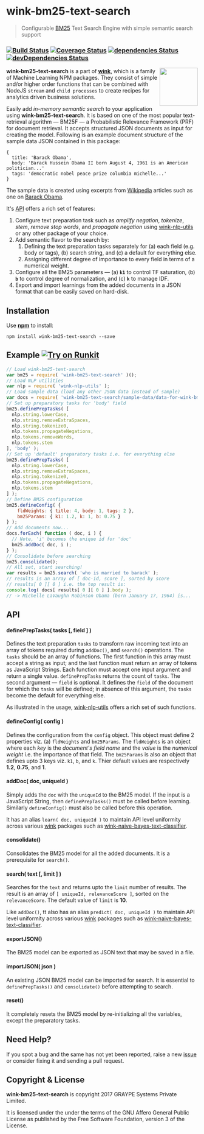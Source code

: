 
# wink-bm25-text-search

> Configurable [BM25](http://opensourceconnections.com/blog/2015/10/16/bm25-the-next-generation-of-lucene-relevation/) Text Search Engine with simple semantic search support

### [![Build Status](https://api.travis-ci.org/decisively/wink-bm25-text-search.svg?branch=master)](https://travis-ci.org/decisively/wink-bm25-text-search) [![Coverage Status](https://coveralls.io/repos/github/decisively/wink-bm25-text-search/badge.svg?branch=master)](https://coveralls.io/github/decisively/wink-bm25-text-search?branch=master) [![dependencies Status](https://david-dm.org/decisively/wink-bm25-text-search/status.svg)](https://david-dm.org/decisively/wink-bm25-text-search) [![devDependencies Status](https://david-dm.org/decisively/wink-bm25-text-search/dev-status.svg)](https://david-dm.org/decisively/wink-bm25-text-search?type=dev)

<img align="right" src="https://decisively.github.io/wink-logos/logo-title.png" width="100px" >

**wink-bm25-text-search** is a part of **[wink](https://www.npmjs.com/~sanjaya)**, which is a family of Machine Learning NPM packages. They consist of simple and/or higher order functions that can be combined with NodeJS `stream` and `child processes` to create recipes for analytics driven business solutions.


Easily add *in-memory semantic search* to your application using **wink-bm25-text-search**. It is based on one of the most popular text-retrieval algorithm — BM25F — a Probabilistic Relevance Framework (PRF) for document retrieval. It accepts structured JSON documents as input for creating the model. Following is an example document structure of the sample data JSON contained in this package:
```
{
  title: 'Barack Obama',
  body: 'Barack Hussein Obama II born August 4, 1961 is an American politician...'
  tags: 'democratic nobel peace prize columbia michelle...'
}
```

The sample data is created using excerpts from [Wikipedia](https://en.wikipedia.org/wiki/Main_Page) articles such as one on [Barack Obama](https://en.wikipedia.org/wiki/Barack_Obama).

It's [API](#api) offers a rich set of features:

1. Configure text preparation task such as *amplify negation*, *tokenize*, *stem*, *remove stop words*, and *propagate negation* using [wink-nlp-utils](https://www.npmjs.com/package/wink-nlp-utils) or any other package of your choice.
2. Add semantic flavor to the search by:
    1. Defining the text preparation tasks separately for (a) each field (e.g. body or tags), (b) search string, and \(c\) a default for everything else.
    2. Assigning different degree of importance to every field in terms of a numerical weight.
3. Configure all the BM25 parameters — (a) **`k1`** to control TF saturation, (b) **`b`** to control degree of normalization, and \(c\) **`k`** to manage IDF.
4. Export and import learnings from the added documents in a JSON format that can be easily saved on hard-disk.



## Installation
Use **[npm](https://www.npmjs.com/package/wink-bm25-text-search)** to install:
```
npm install wink-bm25-text-search --save
```


## Example [![Try on Runkit](https://badge.runkitcdn.com/wink-bm25-text-search.svg)](https://npm.runkit.com/wink-bm25-text-search)


```javascript
// Load wink-bm25-text-search
var bm25 = require( 'wink-bm25-text-search' )();
// Load NLP utilities
var nlp = require( 'wink-nlp-utils' );
// Load sample data (load any other JSON data instead of sample)
var docs = require( 'wink-bm25-text-search/sample-data/data-for-wink-bm25.json' );
// Set up preparatory tasks for 'body' field
bm25.definePrepTasks( [
  nlp.string.lowerCase,
  nlp.string.removeExtraSpaces,
  nlp.string.tokenize0,
  nlp.tokens.propagateNegations,
  nlp.tokens.removeWords,
  nlp.tokens.stem
], 'body' );
// Set up 'default' preparatory tasks i.e. for everything else
bm25.definePrepTasks( [
  nlp.string.lowerCase,
  nlp.string.removeExtraSpaces,
  nlp.string.tokenize0,
  nlp.tokens.propagateNegations,
  nlp.tokens.stem
] );
// Define BM25 configuration
bm25.defineConfig( {
    fldWeights: { title: 4, body: 1, tags: 2 },
    bm25Params: { k1: 1.2, k: 1, b: 0.75 }
} );
// Add documents now...
docs.forEach( function ( doc, i ) {
  // Note, 'i' becomes the unique id for 'doc'
  bm25.addDoc( doc, i );
} );
// Consolidate before searching
bm25.consolidate();
// All set, start searching!
var results = bm25.search( 'who is married to barack' );
// results is an array of [ doc-id, score ], sorted by score
// results[ 0 ][ 0 ] i.e. the top result is:
console.log( docs[ results[ 0 ][ 0 ] ].body );
// -> Michelle LaVaughn Robinson Obama (born January 17, 1964) is...
```

## API

#### definePrepTasks( tasks [, field ] )

Defines the text preparation `tasks` to transform raw incoming text into an array of tokens required during `addDoc()`, and `search()` operations. The `tasks` should be an array of functions. The first function in this array must accept a string as input; and the last function must return an array of tokens as JavaScript Strings. Each function must accept one input argument and return a single value. `definePrepTasks` returns the count of `tasks`. The second argument — `field` is optional. It defines the `field` of the document for which the `tasks` will be defined; in absence of this argument, the `tasks` become the default for everything else.

As illustrated in the usage, [wink-nlp-utils](https://www.npmjs.com/package/wink-nlp-utils) offers a rich set of such functions.

#### defineConfig( config )
Defines the configuration from the `config` object. This object must define 2 properties viz. (a) `fldWeights` and `bm25Params`. The `fldWeights` is an object where each *key* is the *document's field name* and the *value* is the *numerical weight* i.e. the importance of that field. The `bm25Params` is also an object that defines upto 3 keys viz. `k1`, `b`, and `k`. Thier default values are respectively **1.2**, **0.75**, and **1**.

#### addDoc( doc, uniqueId )
Simply adds the `doc` with the `uniqueId` to the BM25 model. If the input is a JavaScript String, then `definePrepTasks()` must be called before learning. Similarly `defineConfig()` must also be called before this operation.

It has an alias `learn( doc, uniqueId )` to maintain API level uniformity across various [wink](https://www.npmjs.com/~sanjaya) packages such as [wink-naive-bayes-text-classifier](https://www.npmjs.com/package/wink-naive-bayes-text-classifier).


#### consolidate()
Consolidates the BM25 model for all the added documents. It is a prerequisite for `search()`.

#### search( text [, limit ] )
Searches for the `text` and returns upto the `limit` number of results. The result is an array of
`[ uniqueId, relevanceScore ]`, sorted on the `relevanceScore`. The default value of `limit` is **10**.

Like `addDoc()`, tt also has an alias `predict( doc, uniqueId )` to maintain API level uniformity across various [wink](https://www.npmjs.com/~sanjaya) packages such as [wink-naive-bayes-text-classifier](https://www.npmjs.com/package/wink-naive-bayes-text-classifier).


#### exportJSON()
The BM25 model can be exported as JSON text that may be saved in a file.

#### importJSON( json )
An existing JSON BM25 model can be imported for search. It is essential to `definePrepTasks()` and `consolidate()` before attempting to search.

#### reset()
It completely resets the BM25 model by re-initializing all the variables, except the preparatory tasks.


## Need Help?
If you spot a bug and the same has not yet been reported, raise a new [issue](https://github.com/decisively/wink-bm25-text-search/issues) or consider fixing it and sending a pull request.


## Copyright & License
**wink-bm25-text-search** is copyright 2017 GRAYPE Systems Private Limited.

It is licensed under the under the terms of the GNU Affero General Public License as published by the Free
Software Foundation, version 3 of the License.
